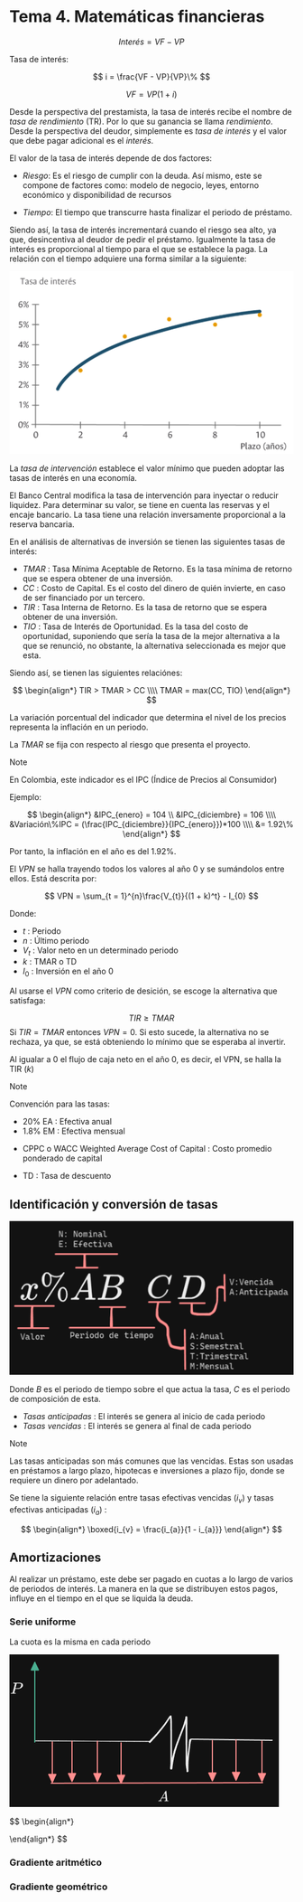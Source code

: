 # Tema 4. Matemáticas financieras

$$
	Interés = VF - VP
$$

Tasa de interés:

$$
	i = \frac{VF - VP}{VP}\%
$$


$$
	VF = VP(1 + i)
$$




Desde la perspectiva del prestamista, la tasa de interés recibe el nombre de _tasa de rendimiento_ (TR). Por lo que su ganancia se llama _rendimiento_.
Desde la perspectiva del deudor, simplemente es _tasa de interés_ y el valor que debe pagar adicional es el _interés_.


El valor de la tasa de interés depende de dos factores:

- _Riesgo_: Es el riesgo de cumplir con la deuda.
Así mismo, este se compone de factores como: modelo de negocio, leyes, entorno económico y disponibilidad de recursos

- _Tiempo_: El tiempo que transcurre hasta finalizar el periodo de préstamo.


Siendo así, la tasa de interés incrementará cuando el riesgo sea alto, ya que, desincentiva al deudor de pedir el préstamo. Igualmente la tasa de interés es proporcional al tiempo para el que se establece la paga. La relación con el tiempo adquiere una forma similar a la siguiente:

![](attachments/Pasted%20image%2020230224174754.png)


La _tasa de intervención_ establece el valor mínimo que pueden adoptar las tasas de interés en una economía.

El Banco Central modifica la tasa de intervención para inyectar o reducir liquidez.
Para determinar su valor, se tiene en cuenta las reservas y el encaje bancario.
La tasa tiene una relación inversamente proporcional a la reserva bancaria.


En el análisis de alternativas de inversión se tienen las siguientes tasas de interés:

- _TMAR_ : Tasa Mínima Aceptable de Retorno. Es la tasa mínima de retorno que se espera obtener de una inversión.
- _CC_ : Costo de Capital. Es el costo del dinero de quién invierte, en caso de ser financiado por un tercero.
- _TIR_ : Tasa Interna de Retorno. Es la tasa de retorno que se espera obtener de una inversión.
- _TIO_ : Tasa de Interés de Oportunidad. Es la tasa del costo de oportunidad, suponiendo que sería la tasa de la mejor alternativa a la que se renunció, no obstante, la alternativa seleccionada es mejor que esta.

Siendo así, se tienen las siguientes relaciónes:

$$
\begin{align*}
	TIR > TMAR > CC \\\\
	TMAR = max(CC, TIO)
\end{align*}
$$


La variación porcentual del indicador que determina el nivel de los precios representa la inflación en un periodo.

La $TMAR$ se fija con respecto al riesgo que presenta el proyecto.


>[!Note]
>En Colombia, este indicador es el IPC (Índice de Precios al Consumidor)

Ejemplo:

$$
\begin{align*}
	&IPC_{enero} = 104 \\
	&IPC_{diciembre} = 106 \\\\
	&Variación\%IPC = (\frac{IPC_{diciembre}}{IPC_{enero}})*100 \\\\
	&= 1.92\%
\end{align*}
$$

Por tanto, la inflación en el año es del $1.92\%$.



El $VPN$ se halla trayendo todos los valores al año 0 y se sumándolos entre ellos.
Está descrita por:

$$
	VPN = \sum_{t = 1}^{n}\frac{V_{t}}{(1 + k)^t} - I_{0}
$$

Donde:
- $t$ : Periodo
- $n$ : Último periodo
- $V_{t}$ : Valor neto en un determinado periodo
- $k$ : TMAR o TD
- $I_{0}$ : Inversión en el año 0

Al usarse el $VPN$ como criterio de desición, se escoge la alternativa que satisfaga:

$$
	TIR \geq TMAR
$$
Si $TIR = TMAR$ entonces $VPN = 0$.
Si esto sucede, la alternativa no se rechaza, ya que, se está obteniendo lo mínimo que se esperaba al invertir.


Al igualar a 0 el flujo de caja neto en el año 0, es decir, el VPN, se halla la TIR ($k$)

>[!Note]
>Convención para las tasas:
>- $20\%$ EA : Efectiva anual
>- $1.8\%$ EM : Efectiva mensual


- CPPC o WACC Weighted Average Cost of Capital : Costo promedio ponderado de capital

- TD :  Tasa de descuento





## Identificación y conversión de tasas

![](attachments/Pasted%20image%2020230321150833.png)

Donde $B$ es el periodo de tiempo sobre el que actua la tasa, $C$ es el periodo de composición de esta.


- _Tasas anticipadas_ : El interés se genera al inicio de cada periodo
- _Tasas vencidas_ : El interés se genera al final de cada periodo

>[!Note]
>Las tasas anticipadas son más comunes que las vencidas.
>Estas son usadas en préstamos a largo plazo, hipotecas e inversiones a plazo fijo, donde se requiere un dinero por adelantado.

Se tiene la siguiente relación entre tasas efectivas vencidas ($i_{v}$) y tasas efectivas anticipadas ($i_{a}$) :

$$
\begin{align*}
	\boxed{i_{v} = \frac{i_{a}}{1 - i_{a}}}
\end{align*}
$$


## Amortizaciones

Al realizar un préstamo, este debe ser pagado en cuotas a lo largo de varios de periodos de interés. La manera en la que se distribuyen estos pagos, influye en el tiempo en el que se liquida la deuda.

### Serie uniforme

La cuota es la misma en cada periodo

![](attachments/Pasted%20image%2020230322184630.png)

$$
\begin{align*}
	
\end{align*}
$$






### Gradiente aritmético


### Gradiente geométrico


